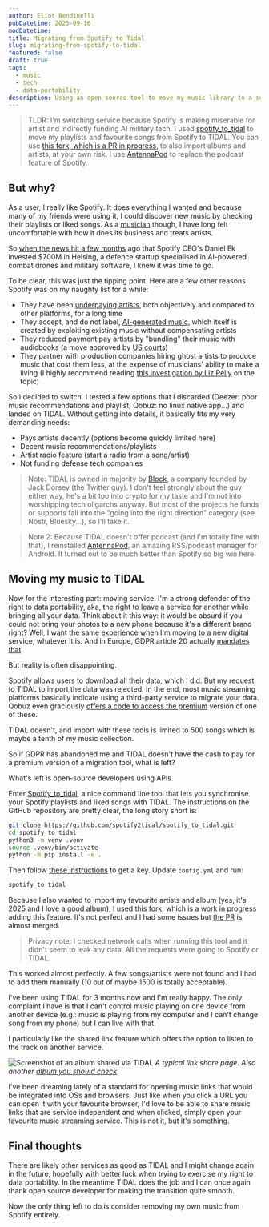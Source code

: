 ```yaml
---
author: Eliot Bendinelli
pubDatetime: 2025-09-16
modDatetime:
title: Migrating from Spotify to Tidal
slug: migrating-from-spotify-to-tidal
featured: false
draft: true
tags:
  - music
  - tech
  - data-portability
description: Using an open source tool to move my music library to a service that respects artists and doesn't fund AI powered military tech
---
```

> TLDR: I'm switching service because Spotify is making miserable for artist and indirectly funding AI military tech. I used [spotify_to_tidal](https://github.com/spotify2tidal/spotify_to_tidal/) to move my playlists and favourite songs from Spotify to TIDAL. You can use [this fork, which is a PR in progress,](https://github.com/c0ball/spotify_to_tidal/tree/feat/sync-artists-albums) to also import albums and artists, at your own risk. I use [AntennaPod](https://antennapod.org/) to replace the podcast feature of Spotify.

## But why?

As a user, I really like Spotify. It does everything I wanted and because many of my friends were using it, I could discover new music by checking their playlists or liked songs. As a [musician](https://music.bndy.org/) though, I have long felt uncomfortable with how it does its business and treats artists.

So [when the news hit a few months](https://www.business-humanrights.org/en/latest-news/spotify-faces-boycott-over-ceos-700m-investment-in-ai-military-defence-startup/) ago that Spotify CEO's Daniel Ek invested $700M in Helsing, a defence startup specialised in AI-powered combat drones and military software, I knew it was time to go.

To be clear, this was just the tipping point. Here are a few other reasons Spotify was on my naughty list for a while:
- They have been [underpaying artists](https://www.lalal.ai/blog/how-much-streaming-services-pay-artists-in-2024/), both objectively and compared to other platforms, for a long time 
- They accept, and do not label, [AI-generated music](https://www.bbc.com/news/technology-66882414), which itself is created by exploiting existing music without compensating artists
- They reduced payment pay artists by "bundling" their music with audiobooks (a move approved by [US courts](https://www.musicradar.com/music-industry/spotify-win-major-court-case-allowing-them-to-pay-less-money-to-artists))
- They partner with production companies hiring ghost artists to produce music that cost them less, at the expense of musicians' ability to make a living (I highly recommend reading [this investigation by Liz Pelly](https://web.archive.org/web/20250101060222/https://harpers.org/archive/2025/01/the-ghosts-in-the-machine-liz-pelly-spotify-musicians/) on the topic)

So I decided to switch. I tested a few options that I discarded (Deezer: poor music recommendations and playlist, Qobuz: no linux native app...) and landed on TIDAL. Without getting into details, it basically fits my very demanding needs:
- Pays artists decently (options become quickly limited here)
- Decent music recommendations/playlists
- Artist radio feature (start a radio from a song/artist)
- Not funding defense tech companies

> Note: TIDAL is owned in majority by [Block](https://en.wikipedia.org/wiki/Block,_Inc.), a company founded by Jack Dorsey (the Twitter guy). I don't feel strongly about the guy either way, he's a bit too into crypto for my taste and I'm not into worshipping tech oligarchs anyway. But most of the projects he funds or supports fall into the "going into the right direction" category (see Nostr, Bluesky...), so I'll take it.

> Note 2: Because TIDAL doesn't offer podcast (and I'm totally fine with that), I reinstalled [AntennaPod](https://antennapod.org/), an amazing RSS/podcast manager for Android. It turned out to be much better than Spotify so big win here.

## Moving my music to TIDAL

Now for the interesting part: moving service. I'm a strong defender of the right to data portability, aka, the right to leave a service for another while bringing all your data. Think about it this way: it would be absurd if you could not bring your photos to a new phone because it's a different brand right? Well, I want the same experience when I'm moving to a new digital service, whatever it is. And in Europe, GDPR article 20 actually [mandates that](https://gdpr-info.eu/art-20-gdpr/). 

But reality is often disappointing.

Spotify allows users to download all their data, which I did. But my request to TIDAL to import the data was rejected. In the end, most music streaming platforms basically indicate using a third-party service to migrate your data. Qobuz even graciously [offers a code to access the premium](https://help.qobuz.com/en/articles/58315-how-to-transfer-your-playlists-for-free-with-soundiiz) version of one of these.

TIDAL doesn't, and import with these tools is limited to 500 songs which is maybe a tenth of my music collection.

So if GDPR has abandoned me and TIDAL doesn't have the cash to pay for a premium version of a migration tool, what is left? 

What's left is open-source developers using APIs.

Enter [Spotify_to_tidal](https://github.com/spotify2tidal/spotify_to_tidal/), a nice command line tool that lets you synchronise your Spotify playlists and liked songs with TIDAL. The instructions on the GitHub repository are pretty clear, the long story short is:

```sh
git clone https://github.com/spotify2tidal/spotify_to_tidal.git
cd spotify_to_tidal
python3 -m venv .venv
source .venv/bin/activate 
python -m pip install -e .
```

Then follow [these instructions](https://github.com/spotify2tidal/spotify_to_tidal/?tab=readme-ov-file#setup) to get a key. Update `config.yml` and run:

```sh
spotify_to_tidal
```


Because I also wanted to import my favourite artists and album (yes, it's 2025 and I love a [good album](https://tidal.com/browse/album/278403634/u)), I used [this fork,](https://github.com/c0ball/spotify_to_tidal/tree/feat/sync-artists-albums) which is a work in progress adding this feature. It's not perfect and I had some issues but [the PR](https://github.com/spotify2tidal/spotify_to_tidal/pull/92) is almost merged.

> Privacy note: I checked network calls when running this tool and it didn't seem to leak any data. All the requests were going to Spotify or TIDAL. 

This worked almost perfectly. A few songs/artists were not found and I had to add them manually (10 out of maybe 1500 is totally acceptable). 

I've been using TIDAL for 3 months now and I'm really happy. The only complaint I have is that I can't control music playing on one device from another device (e.g.: music is playing from my computer and I can't change song from my phone) but I can live with that.

I particularly like the shared link feature which offers the option to listen to the track on another service. 

![Screenshot of an album shared via TIDAL](@/assets/images/blog/tidal_music_share_page.png)
*A typical link share page. Also another [album you should check](https://tidal.com/browse/album/179302731/u)*

I've been dreaming lately of a standard for opening music links that would be integrated into OSs and browsers. Just like when you click a URL you can open it with your favourite browser, I'd love to be able to share music links that are service independent and when clicked, simply open your favourite music streaming service. This is not it, but it's something.

## Final thoughts

There are likely other services as good as TIDAL and I might change again in the future, hopefully with better luck when trying to exercise my right to data portability. In the meantime TIDAL does the job and I can once again thank open source developer for making the transition quite smooth. 

Now the only thing left to do is consider removing my own music from Spotify entirely.